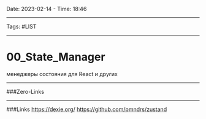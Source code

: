 Date: 2023-02-14 - Time: 18:46
___
Tags: #LIST 
___
# 00_State_Manager

менеджеры состояния для React и других
___
###Zero-Links

___
###Links
https://dexie.org/
https://github.com/pmndrs/zustand